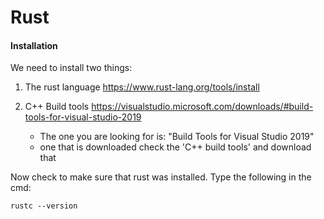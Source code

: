 # Rust

#### Installation
We need to install two things:

1) The rust language https://www.rust-lang.org/tools/install

2) C++ Build tools https://visualstudio.microsoft.com/downloads/#build-tools-for-visual-studio-2019
    - The one you are looking for is: "Build Tools for Visual Studio 2019"
    - one that is downloaded check the 'C++ build tools' and download that


Now check to make sure that rust was installed. Type the following in the cmd: 
```shell
rustc --version
```
